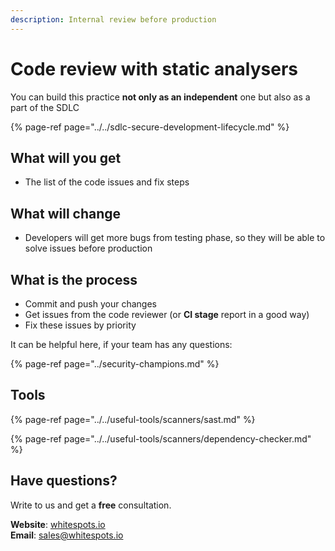 ```yaml
---
description: Internal review before production
---
```


# Code review with static analysers

You can build this practice **not only as an independent** one but also as a part of the SDLC

{% page-ref page="../../sdlc-secure-development-lifecycle.md" %}

## What will you get

* The list of the code issues and fix steps

## What will change

* Developers will get more bugs from testing phase, so they will be able to solve issues before production

## What is the process

* Commit and push your changes
* Get issues from the code reviewer \(or **CI stage** report in a good way\)
* Fix these issues by priority

It can be helpful here, if your team has any questions:

{% page-ref page="../security-champions.md" %}

## Tools

{% page-ref page="../../useful-tools/scanners/sast.md" %}

{% page-ref page="../../useful-tools/scanners/dependency-checker.md" %}

## Have questions?

Write to us and get a **free** consultation.

**Website**: [whitespots.io](https://whitespots.io/?utm=appsecwiki)   
**Email**: [sales@whitespots.io](mailto:sales@whitespots.io)

